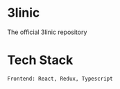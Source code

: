 # 3linic

The official 3linic repository

# Tech Stack

```
Frontend: React, Redux, Typescript

```
